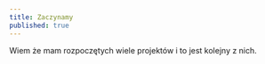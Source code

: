 ```yaml
---
title: Zaczynamy 
published: true
---
```


Wiem że mam rozpoczętych wiele projektów i to jest kolejny z nich.
